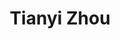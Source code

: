 ---
layout: page
title: Tianyi Zhou
description: PhD student
img: /assets/img/people/tianyizhou.JPG
importance: 1
category: current
redirect: https://www.kth.se/profile/tzho  
---